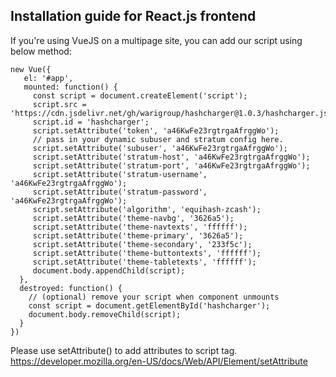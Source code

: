 ## Installation guide for React.js frontend

If you're using VueJS on a multipage site, you can add our script using below method: 

```
new Vue({
   el: '#app',
   mounted: function() {
     const script = document.createElement('script');
     script.src = 'https://cdn.jsdelivr.net/gh/warigroup/hashcharger@1.0.3/hashcharger.js';
     script.id = 'hashcharger';
     script.setAttribute('token', 'a46KwFe23rgtrgaAfrggWo');
     // pass in your dynamic subuser and stratum config here.
     script.setAttribute('subuser', 'a46KwFe23rgtrgaAfrggWo');
     script.setAttribute('stratum-host', 'a46KwFe23rgtrgaAfrggWo');
     script.setAttribute('stratum-port', 'a46KwFe23rgtrgaAfrggWo');
     script.setAttribute('stratum-username', 'a46KwFe23rgtrgaAfrggWo');
     script.setAttribute('stratum-password', 'a46KwFe23rgtrgaAfrggWo');
     script.setAttribute('algorithm', 'equihash-zcash');
     script.setAttribute('theme-navbg', '3626a5');
     script.setAttribute('theme-navtexts', 'ffffff');
     script.setAttribute('theme-primary', '3626a5');
     script.setAttribute('theme-secondary', '233f5c');
     script.setAttribute('theme-buttontexts', 'ffffff');
     script.setAttribute('theme-tabletexts', 'ffffff');
     document.body.appendChild(script);
  },
  destroyed: function() {
    // (optional) remove your script when component unmounts
    const script = document.getElementById('hashcharger');
    document.body.removeChild(script);
  }
})

```
Please use setAttribute() to add attributes to script tag. 
https://developer.mozilla.org/en-US/docs/Web/API/Element/setAttribute
